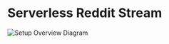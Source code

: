 # Serverless Reddit Stream

![Setup Overview Diagram](/reddit_serverless_stream/images/Pipeline.svg)
